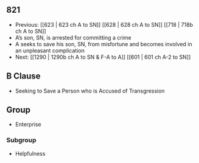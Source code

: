 ## 821
- Previous: [[623 | 623 ch A to SN]] [[628 | 628 ch A to SN]] [[718 | 718b ch A to SN]] 
- A’s son, SN, is arrested for committing a crime
- A seeks to save his son, SN, from misfortune and becomes involved in an unpleasant complication
- Next: [[1290 | 1290b ch A to SN &amp; F-A to A]] [[601 | 601 ch A-2 to SN]] 

## B Clause
- Seeking to Save a Person who is Accused of Transgression

## Group
- Enterprise

### Subgroup
- Helpfulness

